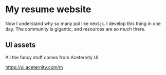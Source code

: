 # My resume website

Now I understand why so many ppl like next.js. I develop this thing in one day. The community is gigantic, and resources are so much there.

## UI assets 

All the fancy stuff comes from Aceternity UI. 

https://ui.aceternity.com/m
